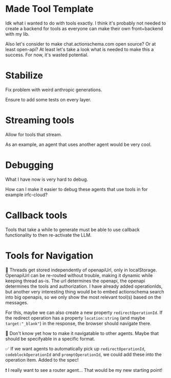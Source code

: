 # Made Tool Template

Idk what i wanted to do with tools exactly. I think it's probably not needed to create a backend for tools as everyone can make their own front+backend with my lib.

Also let's consider to make chat.actionschema.com open source? Or at least open-api? At least let's take a look what is needed to make this a success. For now, it's wasted potential.

# Stabilize

Fix problem with weird anthropic generations.

Ensure to add some tests on every layer.

# Streaming tools

Allow for tools that stream.

As an example, an agent that uses another agent would be very cool.

# Debugging

What I have now is very hard to debug.

How can I make it easier to debug these agents that use tools in for example irfc-cloud?

# Callback tools

Tools that take a while to generate must be able to use callback functionality to then re-activate the LLM.

# Tools for Navigation

🤔 Threads get stored independently of openapiUrl, only in localStorage. OpenapiUrl can be re-routed without trouble, making it dynamic while keeping thread as-is. The url determines the openapi, the openapi determines the tools and authorization. I have already added operationIds, but another very interesting thing would be to embed actionschema search into big openapis, so we only show the most relevant tool(s) based on the messages.

For this, maybe we can also create a new property `redirectOperationId`. If the redirect operation has a property `location:string` (and maybe `target:"_blank"`) in the response, the browser should navigate there.

🤔 Don't know yet how to make it navigatable to other agents. Maybe that should be specifyable in a specific format.

✅ If we want agents to automatically pick up `redirectOperationId`, `codeblockOperationId` and `promptOperationId`, we could add these into the operation item. Added to the spec!

❗️ I really want to see a router agent... That would be my new starting point!
